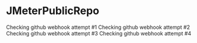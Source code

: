 # JMeterPublicRepo
Checking github webhook attempt #1
Checking github webhook attempt #2
Checking github webhook attempt #3
Checking github webhook attempt #4